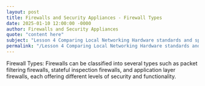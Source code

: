 ```yaml
---
layout: post
title: Firewalls and Security Appliances - Firewall Types
date: 2025-01-10 12:00:00 -0000
author: Firewalls and Security Appliances
quote: "content here"
subject: "Lesson 4 Comparing Local Networking Hardware standards and specifications"
permalink: "/Lesson 4 Comparing Local Networking Hardware standards and specifications/Firewalls and Security Appliances/Firewalls and Security Appliances - Firewall Types"
---
```


Firewall Types: Firewalls can be classified into several types such as packet filtering firewalls, stateful inspection firewalls, and application layer firewalls, each offering different levels of security and functionality.
